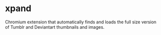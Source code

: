 # xpand
Chromium extension that automatically finds and loads the full size version of Tumblr and Deviantart thumbnails and images.
